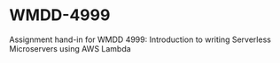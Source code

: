 # WMDD-4999

Assignment hand-in for WMDD 4999: Introduction to writing Serverless Microservers using AWS Lambda
